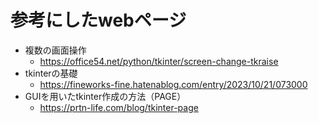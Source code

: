 # 参考にしたwebページ

* 複数の画面操作
    * https://office54.net/python/tkinter/screen-change-tkraise
* tkinterの基礎
    * https://fineworks-fine.hatenablog.com/entry/2023/10/21/073000
* GUIを用いたtkinter作成の方法（PAGE）
    * https://prtn-life.com/blog/tkinter-page